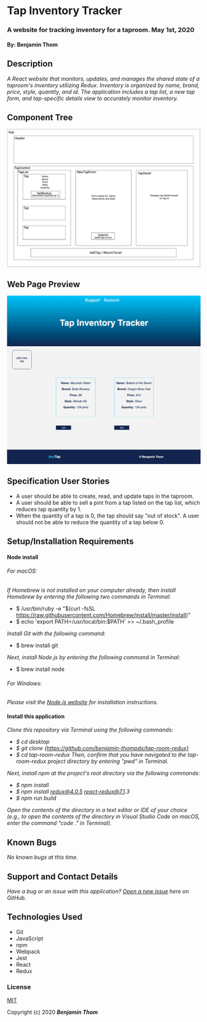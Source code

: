 # Tap Inventory Tracker

### A website for tracking inventory for a taproom. May 1st, 2020
#### By: Benjamin Thom

## Description

_A React website that monitors, updates, and manages the shared state of a taproom's inventory utilizing Redux. Inventory is organized by name, brand, price, style, quantity, and id. The application includes a tap list, a new tap form, and tap-specific details view to accurately monitor inventory._

## Component Tree
![component tree](tap-room-redux-component-tree.png)

## Web Page Preview
![web page preview](tap-room-redux-web-page.png)

## Specification User Stories
* A user should be able to create, read, and update taps in the taproom.
* A user should be able to sell a pint from a tap listed on the tap list, which reduces tap quantity by 1.
* When the quantity of a tap is 0, the tap should say "out of stock". A user should not be able to reduce the quantity of a tap below 0.

## Setup/Installation Requirements

#### Node install

###### For macOS:
_If Homebrew is not installed on your computer already, then install Homebrew by entering the following two commands in Terminal:_
* $ /usr/bin/ruby -e "$(curl -fsSL https://raw.githubusercontent.com/Homebrew/install/master/install)"
* $ echo 'export PATH=/usr/local/bin:$PATH' >> ~/.bash_profile

_Install Git with the following command:_
* $ brew install git

_Next, install Node.js by entering the following command in Terminal:_
* $ brew install node

###### For Windows:
_Please visit the [Node.js website](https://nodejs.org/en/download/) for installation instructions._

#### Install this application

_Clone this repository via Terminal using the following commands:_
* _$ cd desktop_
* _$ git clone {https://github.com/benjamin-thompdx/tap-room-redux}_
* _$ cd tap-room-redux_
_Then, confirm that you have navigated to the tap-room-redux project directory by entering "pwd" in Terminal._

_Next, install npm at the project's root directory via the following commands:_
* _$ npm install_
* _$ npm install redux@4.0.5 react-redux@7.1.3_
* _$ npm run build_

_Open the contents of the directory in a text editor or IDE of your choice (e.g., to open the contents of the directory in Visual Studio Code on macOS, enter the command "code ." in Terminal)._

## Known Bugs

_No known bugs at this time._

## Support and Contact Details

_Have a bug or an issue with this application? [Open a new issue](https://github.com/benjamin-thompdx/tap-room-redux/issues) here on GitHub._

## Technologies Used

* Git
* JavaScript
* npm
* Webpack
* Jest
* React
* Redux


### License

[MIT](https://choosealicense.com/licenses/mit/)

Copyright (c) 2020 **_Benjamin Thom_** 
